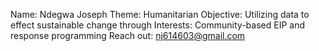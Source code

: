Name: Ndegwa Joseph 
Theme: Humanitarian
Objective: Utilizing data to effect sustainable change through 
Interests: Community-based EIP and response programming 
Reach out: nj614603@gmail.com
